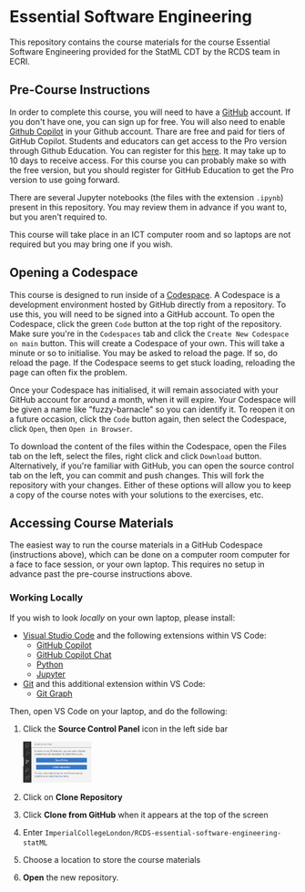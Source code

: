 # Essential Software Engineering

This repository contains the course materials for the course Essential Software Engineering provided for the StatML CDT by the RCDS team in ECRI.

## Pre-Course Instructions

In order to complete this course, you will need to have a [GitHub](https://github.com/home) account. If you don't have one, you can sign up for free. You will also need to enable [Github Copilot](https://github.com/features/copilot) in your Github account. Thare are free and paid for tiers of GitHub Copilot. Students and educators can get access to the Pro version through Github Education. You can register for this [here](https://github.com/edu). It may take up to 10 days to receive access. For this course you can probably make so with the free version, but you should register for GitHub Education to get the Pro version to use going forward.

There are several Jupyter notebooks (the files with the extension ```.ipynb```) present in this  repository. You may review them in advance if you want to, but you aren't required to.

This course will take place in an ICT computer room and so laptops are not required but you may bring one if you wish.

## Opening a Codespace

This course is designed to run inside of a [Codespace](https://docs.github.com/en/codespaces/overview). A Codespace is a development environment hosted by GitHub directly from a repository. To use this, you will need to be signed into a GitHub account. To open the Codespace, click the green ```Code``` button at the top right of the repository. Make sure you're in the ```Codespaces``` tab and click the ```Create New Codespace on main``` button. This will create a Codespace of your own. This will take a minute or so to initialise. You may be asked to reload the page. If so, do reload the page. If the Codespace seems to get stuck loading, reloading the page can often fix the problem.

Once your Codespace has initialised, it will remain associated with your GitHub account for around a month, when it will expire. Your Codespace will be given a name like "fuzzy-barnacle" so you can identify it. To reopen it on a future occasion, click the ```Code``` button again, then select the Codespace, click ```Open```, then ```Open in Browser```.

To download the content of the files within the Codespace, open the Files tab on the left, select the files, right click and click ```Download``` button. Alternatively, if you're familiar with GitHub, you can open the source control tab on the left, you can commit and push changes. This will fork the repository with your changes. Either of these options will allow you to keep a copy of the course notes with your solutions to the exercises, etc.

## Accessing Course Materials

The easiest way to run the course materials in a GitHub Codespace (instructions above), which can be done on a computer room computer for a face to face session, or your own laptop. This requires no setup in advance past the pre-course instructions above. 

### Working Locally

If you wish to look *locally* on your own laptop, please install:
- [Visual Studio Code](https://code.visualstudio.com/) and the following extensions within VS Code:
    * [GitHub Copilot](https://marketplace.visualstudio.com/items?itemName=GitHub.copilot) 
    * [GitHub Copilot Chat](https://marketplace.visualstudio.com/items?itemName=GitHub.copilot-chat)
    * [Python](https://marketplace.visualstudio.com/items?itemName=ms-python.python)
    * [Jupyter](https://marketplace.visualstudio.com/items?itemName=ms-toolsai.jupyter)
- [Git](https://git-scm.com/downloads) and this additional extension within VS Code:
    * [Git Graph](https://marketplace.visualstudio.com/items?itemName=mhutchie.git-graph)

Then, open VS Code on your laptop, and do the following:
1. Click the **Source Control Panel** icon in the left side bar

    <img src="resources/git/source-control-panel.png" width="25%"/>
2. Click on **Clone Repository**
3. Click **Clone from GitHub** when it appears at the top of the screen
4. Enter `ImperialCollegeLondon/RCDS-essential-software-engineering-statML`
5. Choose a location to store the course materials
6. **Open** the new repository.